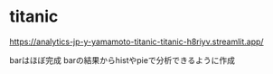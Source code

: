 # titanic

https://analytics-jp-y-yamamoto-titanic-titanic-h8riyv.streamlit.app/

barはほぼ完成
barの結果からhistやpieで分析できるように作成
